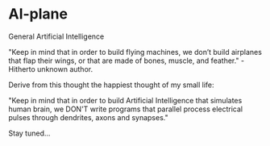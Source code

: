 # AI-plane
General Artificial Intelligence

"Keep in mind that in order to build flying machines, we don’t build airplanes that flap their wings, or that are made of bones, muscle, and feather." -Hitherto unknown author.

Derive from this thought the happiest thought of my small life:

"Keep in mind that in order to build Artificial Intelligence that simulates human brain, we DON'T write programs that parallel process electrical pulses through dendrites, axons and synapses."

Stay tuned...
